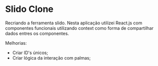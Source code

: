 # Slido Clone

Recriando a ferramenta slido. Nesta aplicação utilizei React.js com componentes funcionais utilizando context como forma de compartilhar dados entres os componentes.

Melhorias:
- Criar ID's únicos;
- Criar lógica da interação com palmas;

